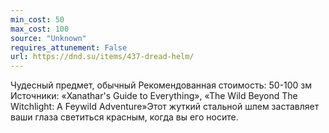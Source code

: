 ```yaml
---
min_cost: 50
max_cost: 100
source: "Unknown"
requires_attunement: False
url: https://dnd.su/items/437-dread-helm/
---
```


Чудесный предмет, обычный
Рекомендованная стоимость: 50-100 зм
Источники: «Xanathar's Guide to Everything», «The Wild Beyond The Witchlight: A Feywild Adventure»Этот жуткий стальной шлем заставляет ваши глаза светиться красным, когда вы его носите.